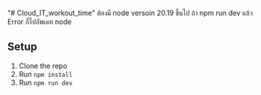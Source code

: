 "# Cloud_IT_workout_time" 
ต้องมี node versoin 20.19 ขึ้นไป ถ้า npm run dev แล้ว Error ก็ไปอัพเดท node
## Setup
1. Clone the repo
2. Run `npm install`
3. Run `npm run dev`
